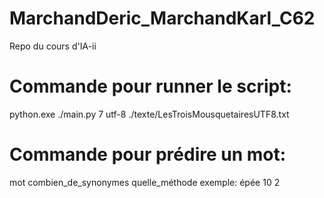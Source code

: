 # MarchandDeric_MarchandKarl_C62
Repo du cours d'IA-ii

# Commande pour runner le script:
python.exe ./main.py 7 utf-8 ./texte/LesTroisMousquetairesUTF8.txt

# Commande pour prédire un mot:
mot combien_de_synonymes quelle_méthode
exemple: épée 10 2